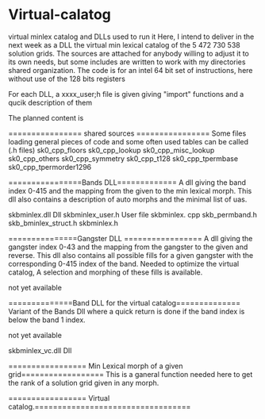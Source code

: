 # Virtual-calatog
virtual minlex catalog and DLLs used to run it
Here, I intend to deliver in the next week as a DLL  the virtual min lexical catalog of the 5 472 730 538 solution grids.
The sources are attached for anybody willing to adjust it to its own needs, but some includes are written to work with my 
directories shared organization.
The code is for an intel 64 bit set of instructions, here without use of the 128 bits registers

For each DLL, a xxxx_user;h file is given giving "import" functions and a qucik description of them

The planned content is 

================ shared  sources ================
Some files loading general pieces of code and some often used tables can be called (.h files)
sk0_cpp_floors
sk0_cpp_lookup
sk0_cpp_misc_lookup
sk0_cpp_others
sk0_cpp_symmetry
sk0_cpp_t128
sk0_cpp_tpermbase
sk0_cpp_tpermorder1296



================Bands DLL============= 
A dll giving the band index 0-415 and the mapping from the given to the min lexical morph.
This dll also contains a description of auto morphs and the minimal list of uas. 


skbminlex.dll     Dll
skbminlex_user.h  User file 
skbminlex. cpp   skb_permband.h  skb_bminlex_struct.h  skbminlex.h 


===============Gangster DLL =================
A dll giving the gangster index 0-43 and the mapping from the gangster  to the given and reverse.
This dll also contains all possible fills for a given gangster with the corresponding 0-415 index of the band.
Needed to optimize the virtual catalog, A selection and morphing of these fills is available.

not yet available

==============Band DLL for the virtual catalog==============
Variant of the Bands Dll where a quick return is done if the band index is below the band 1 index.

not yet available

skbminlex_vc.dll     Dll

================= Min Lexical morph of a given grid==================
This is a ganeral function needed here to get the rank of a solution grid given in any morph.

================= Virtual catalog.==================================



